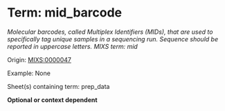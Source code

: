 # Term: mid_barcode

*Molecular barcodes, called Multiplex Identifiers (MIDs), that are used to specifically tag unique samples in a sequencing run. Sequence should be reported in uppercase letters.
MIXS term: mid*

Origin: [MIXS:0000047](https://w3id.org/mixs/0000047)

Example: None

Sheet(s) containing term: prep_data

**Optional or context dependent**